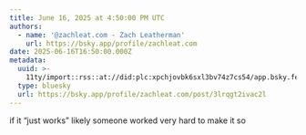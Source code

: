 ```yaml
---
title: June 16, 2025 at 4:50:00 PM UTC
authors:
  - name: '@zachleat.com - Zach Leatherman'
    url: https://bsky.app/profile/zachleat.com
date: 2025-06-16T16:50:00.000Z
metadata:
  uuid: >-
    11ty/import::rss::at://did:plc:xpchjovbk6sxl3bv74z7cs54/app.bsky.feed.post/3lrqgt2ivac2l
  type: bluesky
  url: https://bsky.app/profile/zachleat.com/post/3lrqgt2ivac2l
---
```

if it “just works” likely someone worked very hard to make it so